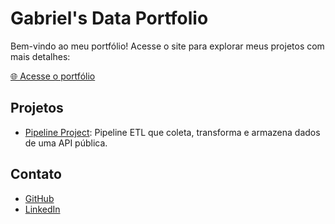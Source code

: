 # Gabriel's Data Portfolio

Bem-vindo ao meu portfólio! Acesse o site para explorar meus projetos com mais detalhes:

[🌐 Acesse o portfólio](https://ACSGabriel.github.io/portfolio)

## Projetos
- [Pipeline Project](./pipeline_project): Pipeline ETL que coleta, transforma e armazena dados de uma API pública.

## Contato
- [GitHub](https://github.com/ACSGabriel)
- [LinkedIn](https://linkedin.com/in/acsgabriel/)
